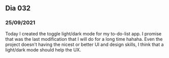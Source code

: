 ## Dia 032

### 25/09/2021

Today I created the toggle light/dark mode for my to-do-list app. I promise that was the last modification that I will do for a long time hahaha. Even the project doesn't having the nicest or better UI and design skills, I think that a light/dark mode should help the UX.
